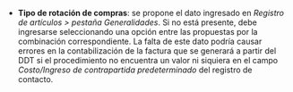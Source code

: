 - **Tipo de rotación de compras**: se propone el dato ingresado en *Registro de artículos > pestaña Generalidades*. Si no está presente, debe ingresarse seleccionando una opción entre las propuestas por la combinación correspondiente. La falta de este dato podría causar errores en la contabilización de la factura que se generará a partir del DDT si el procedimiento no encuentra un valor ni siquiera en el campo *Costo/Ingreso de contrapartida predeterminado* del registro de contacto.